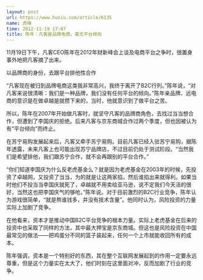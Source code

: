 ```yaml
---
layout: post
url: https://www.huxiu.com/article/6135
name: 虎嗅
time: 2012-11-19 17:07
title: 陈年：凡客是品牌电商，毫无平台倾向
---
```

11月19日下午，凡客CEO陈年在2012年财新峰会上谈及电商平台之争时，很置身事外地把凡客摘了出来。

以品牌商的身份，去跟平台排他性合作

“凡客现在被归到品牌电商这类我非常高兴，我终于离开了B2C行列。”陈年说，“对凡客来说很清晰：我们是一种品牌，我们没有任何平台的倾向。”陈年亲品牌、远电商的意识是在做卓越是就攒下来的，当时，他就意识到了做平台之苦。

所以，陈年在2007年开始做凡客时，就坚守凡客的品牌商角色，去找过当当想合作，但遭到了李国庆的拒绝。后来凡客与京东商城合作过两个季度，但也因被认为有“平台倾向”而终止。

在苏宁易购发展起来后，凡客又牵手苏宁易购。目前凡客已经入驻苏宁易购，据陈年透露，未来凡客上也可能出现苏宁品牌店，不过目前仍处于测试阶段。“当然我们是希望排他，我们跟苏宁合作，就不会再跟别的平台合作。”

“你们知道李国庆为什么反老虎基金么？就是因为老虎基金在2003年的时候，先投资了卓越网，又投资了当当，为的就是让这两家掐，然后谁掐出来就得利。如果当时他们不投当当李国庆就死了，卓越就不用卖给亚马逊，说不定我们今天活的很好，当然这也把李国庆气的够呛。”陈年说。对于目前激烈的B2C行业竞争，陈年认为游戏很简单，“就是熬谁钱多，并没有技术含量”。他同时认为，风险投资的力量实际上加剧了竞争。

在他看来，资本才是推动中国B2C平台竞争的根本力量。实际上老虎基金在后来的投资中也采取了同样的方法，其中最大押宝是京东商城。但这也是风险投资在中国最常见的做法——把鸡蛋分不同的篮子装起来，任何一个上市就能收回所有的成本。

陈年强调，资本是一个特别好的东西，其在整个互联网发展起到的作用一定要永远尊重，但是这个力量实在太大了，他们时刻在这里面对冲，反而加剧了行业的竞争。

